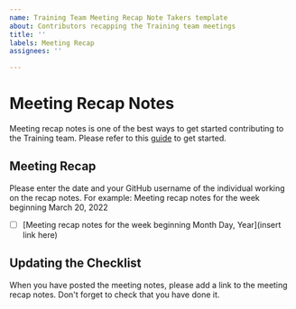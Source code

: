 ```yaml
---
name: Training Team Meeting Recap Note Takers template
about: Contributors recapping the Training team meetings
title: ''
labels: Meeting Recap
assignees: ''

---
```


# Meeting Recap Notes
Meeting recap notes is one of the best ways to get started contributing to the Training team. Please refer to this [guide](https://make.wordpress.org/training/handbook/guidelines/training-team-how-to-guides/how-to-write-a-meeting-agenda-or-recap/) to get started.

## Meeting Recap
Please enter the date and your GitHub username of the individual working on the recap notes. For example:
Meeting recap notes for the week beginning March 20, 2022

- [ ] [Meeting recap notes for the week beginning Month Day, Year](insert link here)

## Updating the Checklist
When you have posted the meeting notes, please add a link to the meeting recap notes. Don't forget to check that you have done it.
